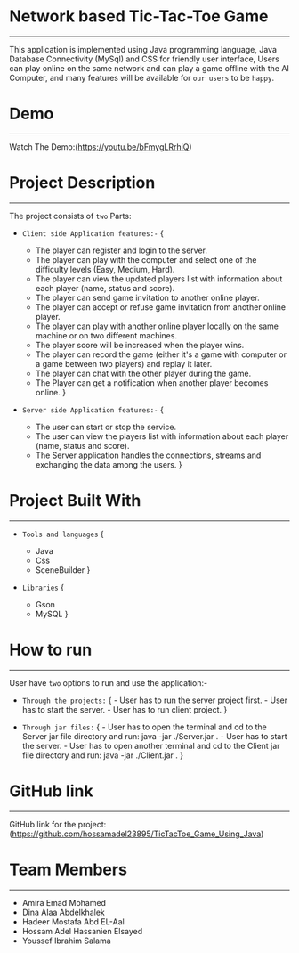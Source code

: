 
# Network based Tic-Tac-Toe Game
---------------------------------
This application is implemented using Java programming language, 
Java Database Connectivity (MySql) and CSS for friendly user interface,
Users can play online on the same network and can play a game offline with the AI Computer,
and many features will be available for `our users` to be `happy`.

# Demo
--------
Watch The Demo:(https://youtu.be/bFmygLRrhiQ)

# Project Description
----------------------
 The project consists of `two` Parts:

- `Client side Application features:-`
  {
    - The player can register and login to the server.
    - The player can play with the computer and select one of the difficulty levels (Easy, Medium, Hard).
    - The player can view the updated players list with information about each player (name, status and score).
    - The player can send game invitation to another online player.
    - The player can accept or refuse game invitation from another online player.
    - The player can play with another online player locally on the same machine or on two different machines.
    - The player score will be increased when the player wins.
    - The player can record the game (either it's a game with computer or a game between two players) and replay it later.
    - The player can chat with the other player during the game. 
    - The Player can get a notification when another player becomes online.
  }  
  
 - `Server side Application features:-`
  {
    - The user can start or stop the service.
    - The user can view the players list with information about each player (name, status and score).
    - The Server application handles the connections, streams and exchanging the data among the users.
  }

# Project Built With
---------------------
 - `Tools and languages`
    {
      - Java
      - Css
      - SceneBuilder
    }

 - `Libraries`
    {
      - Gson
      - MySQL 
     }
    
# How to run
-------------
  User have `two` options to run and use the application:-

   - `Through the projects:`
	  {
         - User has to run the server project first.
         - User has to start the server. 
         - User has to run client project.
	  }
         
   - `Through jar files:`
	  {
          - User has to open the terminal and cd to the Server jar file directory and run: java -jar ./Server.jar .
          - User has to start the server.
          - User has to open another terminal and cd to the Client jar file directory and run: java -jar ./Client.jar .
	  }

# GitHub link
--------------
GitHub link for the project:(https://github.com/hossamadel23895/TicTacToe_Game_Using_Java)

# Team Members
---------------
- Amira Emad Mohamed
- Dina Alaa Abdelkhalek
- Hadeer Mostafa Abd EL-Aal
- Hossam Adel Hassanien Elsayed
- Youssef Ibrahim Salama
